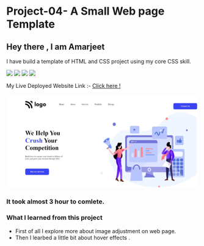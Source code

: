 # Project-04-  A Small Web page Template
 ## Hey there ,  I am Amarjeet 
 I have build a template of HTML and CSS project using my core CSS skill. 
 
 ![](https://img.shields.io/badge/Project-04-yellow)
 ![](https://img.shields.io/badge/HTML-5-orange)
 ![](https://img.shields.io/badge/CSS-3-pink)
 ![](https://img.shields.io/badge/LCO-HiteshSir-gr)

 My Live Deployed Website Link :- [Click here !](https://app.netlify.com/sites/project-04-a-small-web-page/overview)

 
 ![](./assets/web-page.jpg)

 ### It took almost 3 hour to comlete.

 ### What I learned from this project 
 - First of all I explore more about image adjustment on web page.
 - Then I learbed a little bit about hover effects .
